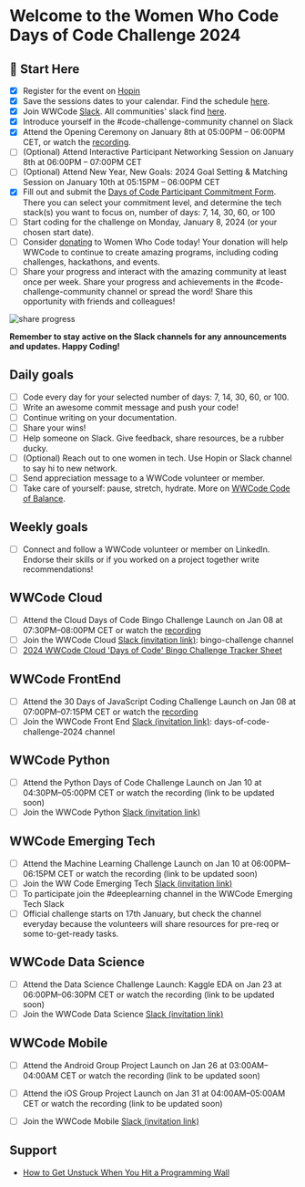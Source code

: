 # Welcome to the Women Who Code Days of Code Challenge 2024

## 🚀 Start Here
- [x]  Register for the event on [Hopin](https://hopin.com/events/wwcode-days-of-code/registration)
- [x]  Save the sessions dates to your calendar. Find the schedule [here](https://hopin.com/events/wwcode-days-of-code/registration).
- [x]  Join WWCode [Slack](https://join.slack.com/t/wwcode/shared_invite/zt-24z59rjz8-rrRiZnS94tR0ay6kpfU40Q). All communities' slack find [here](https://www.womenwhocode.com/join-slack).
- [x]  Introduce yourself in the #code-challenge-community channel on Slack
- [x]  Attend the Opening Ceremony on January 8th at 05:00PM – 06:00PM CET, or watch the [recording](https://youtu.be/9KH4alFlfLU).
- [ ]  (Optional) Attend Interactive Participant Networking Session on January 8th at 06:00PM – 07:00PM CET
- [ ]  (Optional) Attend New Year, New Goals: 2024 Goal Setting & Matching Session on January 10th at 05:15PM – 06:00PM CET
- [x]  Fill out and submit the [Days of Code Participant Commitment Form](https://wwcode.typeform.com/daysofcode2024). There you can select your commitment level, and determine the tech stack(s) you want to focus on, number of days: 7, 14, 30, 60, or 100
- [ ]  Start coding for the challenge on Monday, January 8, 2024 (or your chosen start date).
- [ ]  Consider [donating](https://www.womenwhocode.com/donate) to Women Who Code today! Your donation will help WWCode to continue to create amazing programs, including coding challenges, hackathons, and events.
- [ ]  Share your progress and interact with the amazing community at least once per week. Share your progress and achievements in the #code-challenge-community channel or spread the word! Share this opportunity with friends and colleagues!

![share progress](https://github.com/agcdtmr/wwcode-days-of-code-challenge-2024/blob/main/Screenshot%202024-01-10%20at%2010.24.19.png)

**Remember to stay active on the Slack channels for any announcements and updates. Happy Coding!**

## Daily goals

- [ ] Code every day for your selected number of days: 7, 14, 30, 60, or 100.
- [ ] Write an awesome commit message and push your code!
- [ ] Continue writing on your documentation.
- [ ] Share your wins!
- [ ] Help someone on Slack. Give feedback, share resources, be a rubber ducky.
- [ ] (Optional) Reach out to one women in tech. Use Hopin or Slack channel to say hi to new network.
- [ ] Send appreciation message to a WWCode volunteer or member.
- [ ] Take care of yourself: pause, stretch, hydrate. More on [WWCode Code of Balance](https://www.womenwhocode.com/blog/category/mental-health).

## Weekly goals

- [ ] Connect and follow a WWCode volunteer or member on LinkedIn. Endorse their skills or if you worked on a project together write recommendations!

## WWCode Cloud

- [ ] Attend the Cloud Days of Code Bingo Challenge Launch on Jan 08 at 07:30PM–08:00PM CET or watch the [recording](https://youtu.be/7uhOcPSniIs)
- [ ] Join the WWCode Cloud [Slack (invitation link)](https://join.slack.com/t/wwcodecloud/shared_invite/zt-1ioixiiet-28tflSda49sTjWAJ9zlRTg): bingo-challenge channel
- [ ] [2024 WWCode Cloud 'Days of Code' Bingo Challenge Tracker Sheet](https://docs.google.com/spreadsheets/d/1GhbEkvdU1TL-RMZ2yjGtgaF0XLhgQ4aVgmtY5iWt0TY/edit#gid=0)

## WWCode FrontEnd

- [ ] Attend the 30 Days of JavaScript Coding Challenge Launch on Jan 08 at 07:00PM–07:15PM CET or watch the [recording](https://youtu.be/7uhOcPSniIs)
- [ ] Join the WWCode Front End [Slack (invitation link)](https://join.slack.com/t/womenwhocodefrontend/shared_invite/zt-1jcs2wt2o-bQjzOPBkdiOPsI~LSypnKg): days-of-code-challenge-2024 channel

## WWCode Python

- [ ] Attend the Python Days of Code Challenge Launch on Jan 10 at 04:30PM–05:00PM CET or watch the recording (link to be updated soon)
- [ ] Join the WWCode Python [Slack (invitation link)](https://wwcodepython.slack.com/join/shared_invite/zt-20hauxta9-auWQgCtywgIc7uCWTpI_eQ#/shared-invite/email)

## WWCode Emerging Tech

- [ ] Attend the Machine Learning Challenge Launch on Jan 10 at 06:00PM–06:15PM CET or watch the recording (link to be updated soon)
- [ ] Join the WW Code Emerging Tech [Slack (invitation link)](https://join.slack.com/t/wwcodeemergingtech/shared_invite/zt-19gyi4vjl-wlvrizLJ5xYIGiOHy1zmXw)
- [ ] To participate join the #deeplearning channel in the WWCode Emerging Tech Slack
- [ ] Official challenge starts on 17th January, but check the channel everyday because the volunteers will share resources for pre-req or some to-get-ready tasks.

## WWCode Data Science

- [ ] Attend the Data Science Challenge Launch: Kaggle EDA on Jan 23 at 06:00PM–06:30PM CET or watch the recording (link to be updated soon)
- [ ] Join the WWCode Data Science [Slack (invitation link)](https://join.slack.com/t/wwcodedatascience/shared_invite/zt-1yl4nvnf4-OT9emBz5EXk90va8LhekpA)

## WWCode Mobile

- [ ] Attend the Android Group Project Launch on Jan 26 at 03:00AM–04:00AM CET or watch the recording (link to be updated soon)
- [ ] Attend the iOS Group Project Launch on Jan 31 at 04:00AM–05:00AM CET or watch the recording (link to be updated soon)
- [ ] Join the WWCode Mobile [Slack (invitation link)](https://join.slack.com/t/wwcodemobile/shared_invite/zt-1jikneei8-CsH_QyBS5Req~2d2X4LT5A)


## Support
- [How to Get Unstuck When You Hit a Programming Wall](https://www.freecodecamp.org/news/how-to-get-unstuck/)
